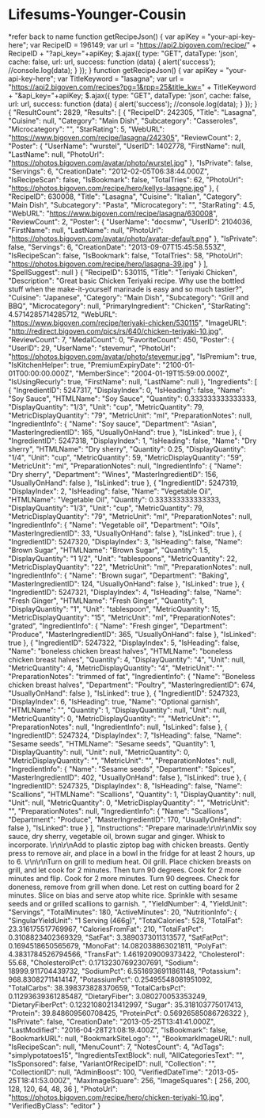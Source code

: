 # Lifesums-Younger-Cousin
*refer back to name
function getRecipeJson() {
var apiKey = "your-api-key-here";
var RecipeID = 196149;
var url = "https://api2.bigoven.com/recipe/" + RecipeID + "?api_key="+apiKey;
$.ajax({
         type: "GET",
         dataType: 'json',
         cache: false,
         url: url,
         success: function (data) {
            alert('success');
            //console.log(data);
            }
         });
       }
    function getRecipeJson() {
        var apiKey = "your-api-key-here";
        var TitleKeyword = "lasagna";
        var url = "https://api2.bigoven.com/recipes?pg=1&rpp=25&title_kw="
                  + TitleKeyword 
                  + "&api_key="+apiKey;
        $.ajax({
            type: "GET",
            dataType: 'json',
            cache: false,
            url: url,
            success: function (data) {
                alert('success');
                //console.log(data);
            }
        });
    }
   {
  "ResultCount": 2829,
  "Results": [
    {
      "RecipeID": 242305,
      "Title": "Lasagna",
      "Cuisine": null,
      "Category": "Main Dish",
      "Subcategory": "Casseroles",
      "Microcategory": "",
      "StarRating": 5,
      "WebURL": "https://www.bigoven.com/recipe/lasagna/242305",
      "ReviewCount": 2,
      "Poster": {
        "UserName": "wurstel",
        "UserID": 1402778,
        "FirstName": null,
        "LastName": null,
        "PhotoUrl": "https://photos.bigoven.com/avatar/photo/wurstel.jpg"
      },
      "IsPrivate": false,
      "Servings": 6,
      "CreationDate": "2012-02-05T06:38:44.000Z",
      "IsRecipeScan": false,
      "IsBookmark": false,
      "TotalTries": 62,
      "PhotoUrl": "https://photos.bigoven.com/recipe/hero/kellys-lasagne.jpg"
    },
    {
      "RecipeID": 630008,
      "Title": "Lasagna",
      "Cuisine": "Italian",
      "Category": "Main Dish",
      "Subcategory": "Pasta",
      "Microcategory": "",
      "StarRating": 4.5,
      "WebURL": "https://www.bigoven.com/recipe/lasagna/630008",
      "ReviewCount": 2,
      "Poster": {
        "UserName": "docsmw",
        "UserID": 2104036,
        "FirstName": null,
        "LastName": null,
        "PhotoUrl": "https://photos.bigoven.com/avatar/photo/avatar-default.png"
      },
      "IsPrivate": false,
      "Servings": 6,
      "CreationDate": "2013-09-07T15:45:58.553Z",
      "IsRecipeScan": false,
      "IsBookmark": false,
      "TotalTries": 58,
      "PhotoUrl": "https://photos.bigoven.com/recipe/hero/lasagna-39.jpg"
    }
  ],
  "SpellSuggest": null
}
{ 
"RecipeID": 530115, 
"Title": "Teriyaki Chicken", 
"Description": "Great basic Chicken Teriyaki recipe. Why use the bottled stuff when the make-it-yourself marinade is easy and so much tastier?", 
"Cuisine": "Japanese", 
"Category": "Main Dish", 
"Subcategory": "Grill and BBQ", 
"Microcategory": null, 
"PrimaryIngredient": "Chicken", 
"StarRating": 4.5714285714285712, 
"WebURL": "https://www.bigoven.com/recipe/teriyaki-chicken/530115", 
"ImageURL": "http://redirect.bigoven.com/pics/rs/640/chicken-teriyaki-10.jpg", 
"ReviewCount": 7, 
"MedalCount": 0, 
"FavoriteCount": 450, 
"Poster": { 
"UserID": 29, 
"UserName": "stevemur", 
"PhotoUrl": "https://photos.bigoven.com/avatar/photo/stevemur.jpg", 
"IsPremium": true, 
"IsKitchenHelper": true, 
"PremiumExpiryDate": "2100-01-01T00:00:00.000Z", 
"MemberSince": "2004-01-19T15:59:00.000Z", 
"IsUsingRecurly": true, 
"FirstName": null, 
"LastName": null 
}, 
"Ingredients": [ 
{ 
"IngredientID": 5247317, 
"DisplayIndex": 0, 
"IsHeading": false, 
"Name": "Soy Sauce", 
"HTMLName": "Soy Sauce", 
"Quantity": 0.333333333333333, 
"DisplayQuantity": "1/3", 
"Unit": "cup", 
"MetricQuantity": 79, 
"MetricDisplayQuantity": "79", 
"MetricUnit": "ml", 
"PreparationNotes": null, 
"IngredientInfo": { 
"Name": "Soy sauce", 
"Department": "Asian", 
"MasterIngredientID": 165, 
"UsuallyOnHand": true 
}, 
"IsLinked": true 
}, 
{ 
"IngredientID": 5247318, 
"DisplayIndex": 1, 
"IsHeading": false, 
"Name": "Dry sherry", 
"HTMLName": "Dry sherry", 
"Quantity": 0.25, 
"DisplayQuantity": "1/4", 
"Unit": "cup", 
"MetricQuantity": 59, 
"MetricDisplayQuantity": "59", 
"MetricUnit": "ml", 
"PreparationNotes": null, 
"IngredientInfo": { 
"Name": "Dry sherry", 
"Department": "Wines", 
"MasterIngredientID": 156, 
"UsuallyOnHand": false 
}, 
"IsLinked": true 
}, 
{ 
"IngredientID": 5247319, 
"DisplayIndex": 2, 
"IsHeading": false, 
"Name": "Vegetable Oil", 
"HTMLName": "Vegetable Oil", 
"Quantity": 0.333333333333333, 
"DisplayQuantity": "1/3", 
"Unit": "cup", 
"MetricQuantity": 79, 
"MetricDisplayQuantity": "79", 
"MetricUnit": "ml", 
"PreparationNotes": null, 
"IngredientInfo": { 
"Name": "Vegetable oil", 
"Department": "Oils", 
"MasterIngredientID": 33, 
"UsuallyOnHand": false 
}, 
"IsLinked": true 
}, 
{ 
"IngredientID": 5247320, 
"DisplayIndex": 3, 
"IsHeading": false, 
"Name": "Brown Sugar", 
"HTMLName": "Brown Sugar", 
"Quantity": 1.5, 
"DisplayQuantity": "1 1/2", 
"Unit": "tablespoons", 
"MetricQuantity": 22, 
"MetricDisplayQuantity": "22", 
"MetricUnit": "ml", 
"PreparationNotes": null, 
"IngredientInfo": { 
"Name": "Brown sugar", 
"Department": "Baking", 
"MasterIngredientID": 124, 
"UsuallyOnHand": false 
}, 
"IsLinked": true 
}, 
{ 
"IngredientID": 5247321, 
"DisplayIndex": 4, 
"IsHeading": false, 
"Name": "Fresh Ginger", 
"HTMLName": "Fresh Ginger", 
"Quantity": 1, 
"DisplayQuantity": "1", 
"Unit": "tablespoon", 
"MetricQuantity": 15, 
"MetricDisplayQuantity": "15", 
"MetricUnit": "ml", 
"PreparationNotes": "grated", 
"IngredientInfo": { 
"Name": "Fresh ginger", 
"Department": "Produce", 
"MasterIngredientID": 365, 
"UsuallyOnHand": false 
}, 
"IsLinked": true 
}, 
{ 
"IngredientID": 5247322, 
"DisplayIndex": 5, 
"IsHeading": false, 
"Name": "boneless chicken breast halves", 
"HTMLName": "boneless chicken breast halves", 
"Quantity": 4, 
"DisplayQuantity": "4", 
"Unit": null, 
"MetricQuantity": 4, 
"MetricDisplayQuantity": "4", 
"MetricUnit": "", 
"PreparationNotes": "trimmed of fat", 
"IngredientInfo": { 
"Name": "Boneless chicken breast halves", 
"Department": "Poultry", 
"MasterIngredientID": 674, 
"UsuallyOnHand": false 
}, 
"IsLinked": true 
}, 
{ 
"IngredientID": 5247323, 
"DisplayIndex": 6, 
"IsHeading": true, 
"Name": "Optional garnish", 
"HTMLName": "", 
"Quantity": 1, 
"DisplayQuantity": null, 
"Unit": null, 
"MetricQuantity": 0, 
"MetricDisplayQuantity": "", 
"MetricUnit": "", 
"PreparationNotes": null, 
"IngredientInfo": null, 
"IsLinked": false 
}, 
{ 
"IngredientID": 5247324, 
"DisplayIndex": 7, 
"IsHeading": false, 
"Name": "Sesame seeds", 
"HTMLName": "Sesame seeds", 
"Quantity": 1, 
"DisplayQuantity": null, 
"Unit": null, 
"MetricQuantity": 0, 
"MetricDisplayQuantity": "", 
"MetricUnit": "", 
"PreparationNotes": null, 
"IngredientInfo": { 
"Name": "Sesame seeds", 
"Department": "Spices", 
"MasterIngredientID": 402, 
"UsuallyOnHand": false 
}, 
"IsLinked": true 
}, 
{ 
"IngredientID": 5247325, 
"DisplayIndex": 8, 
"IsHeading": false, 
"Name": "Scallions", 
"HTMLName": "Scallions", 
"Quantity": 1, 
"DisplayQuantity": null, 
"Unit": null, 
"MetricQuantity": 0, 
"MetricDisplayQuantity": "", 
"MetricUnit": "", 
"PreparationNotes": null, 
"IngredientInfo": { 
"Name": "Scallions", 
"Department": "Produce", 
"MasterIngredientID": 170, 
"UsuallyOnHand": false 
}, 
"IsLinked": true 
} 
], 
"Instructions": "Prepare marinade:\r\n\r\nMix soy sauce, dry sherry, vegetable oil, brown sugar and ginger. Whisk to incorporate. \r\n\r\nAdd to plastic ziptop bag with chicken breasts. Gently press to remove air, and place in a bowl in the fridge for at least 2 hours, up to 6. \r\n\r\nTurn on grill to medium heat. Oil grill. Place chicken breasts on grill, and let cook for 2 minutes. Then turn 90 degrees. Cook for 2 more minutes and flip. Cook for 2 more minutes. Turn 90 degrees. Check for doneness, remove from grill when done. Let rest on cutting board for 2 minutes. Slice on bias and serve atop white rice. Sprinkle with sesame seeds and or grilled scallions to garnish. ", 
"YieldNumber": 4, 
"YieldUnit": "Servings", 
"TotalMinutes": 180, 
"ActiveMinutes": 20, 
"NutritionInfo": { 
"SingularYieldUnit": "1 Serving (466g)", 
"TotalCalories": 528, 
"TotalFat": 23.316175517769967, 
"CaloriesFromFat": 210, 
"TotalFatPct": 0.3108823402369329, 
"SatFat": 3.3890373011313577, 
"SatFatPct": 0.1694518650565679, 
"MonoFat": 14.082038863021811, 
"PolyFat": 4.3831784526794566, 
"TransFat": 1.4619209009373422, 
"Cholesterol": 55.68, 
"CholesterolPct": 0.17132307692307691, 
"Sodium": 18999.911704439732, 
"SodiumPct": 6.5516936911861148, 
"Potassium": 968.83082711414147, 
"PotassiumPct": 0.25495548081951092, 
"TotalCarbs": 38.398373828370659, 
"TotalCarbsPct": 0.11293639361285487, 
"DietaryFiber": 3.080270053353249, 
"DietaryFiberPct": 0.12321080213412997, 
"Sugar": 35.318103775017413, 
"Protein": 39.848609560708425, 
"ProteinPct": 0.56926585086726322 
}, 
"IsPrivate": false, 
"CreationDate": "2013-05-25T13:41:41.000Z", 
"LastModified": "2016-04-28T21:08:19.400Z", 
"IsBookmark": false, 
"BookmarkURL": null, 
"BookmarkSiteLogo": "", 
"BookmarkImageURL": null, 
"IsRecipeScan": null, 
"MenuCount": 7, 
"NotesCount": 4, 
"AdTags": "simplypotatoes15", 
"IngredientsTextBlock": null, 
"AllCategoriesText": "", 
"IsSponsored": false, 
"VariantOfRecipeID": null, 
"Collection": "", 
"CollectionID": null, 
"AdminBoost": 100, 
"VerifiedDateTime": "2013-05-25T18:41:53.000Z", 
"MaxImageSquare": 256, 
"ImageSquares": [ 
256, 
200, 
128, 
120, 
64, 
48, 
36 
], 
"PhotoUrl": "https://photos.bigoven.com/recipe/hero/chicken-teriyaki-10.jpg", 
"VerifiedByClass": "editor" 
}
         
